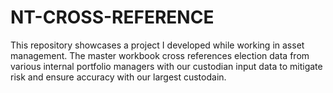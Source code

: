 # NT-CROSS-REFERENCE
This repository showcases a project I developed while working in asset management. The master workbook cross references election data from various internal portfolio managers with our custodian input data to mitigate risk and ensure accuracy with our largest custodain.
